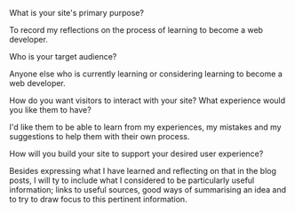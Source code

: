 What is your site's primary purpose?

To record my reflections on the process of learning to become a web developer.

Who is your target audience?

Anyone else who is currently learning or considering learning to become a web developer.

How do you want visitors to interact with your site? What experience would you like them to have?

I'd like them to be able to learn from my experiences, my mistakes and my suggestions to help them with their own process.

How will you build your site to support your desired user experience?

Besides expressing what I have learned and reflecting on that in the blog posts, I will ty to include what I considered to be particularly useful information; links to useful sources, good ways of summarising an idea and to try to draw focus to this pertinent information.